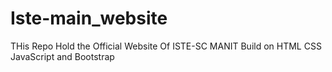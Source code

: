 # Iste-main_website
THis Repo Hold the Official Website Of ISTE-SC MANIT
Build on HTML CSS JavaScript and Bootstrap
